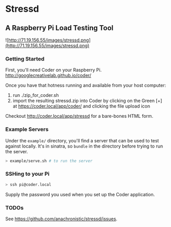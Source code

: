 # Stressd
## A Raspberry Pi Load Testing Tool

![http://71.19.156.55/images/stressd.png](http://71.19.156.55/images/stressd.png)

### Getting Started

First, you'll need Coder on your Raspberry Pi. http://googlecreativelab.github.io/coder/ 

Once you have that hotness running and available from your host computer:

1. run ./zip_for_coder.sh
2. import the resulting stressd.zip into Coder by clicking on the Green [+] at https://coder.local/app/coder/ and clicking the file upload icon

Checkout http://coder.local/app/stressd for a bare-bones HTML form.

### Example Servers

Under the `example/` directory, you'll find a server that can be used to test against locally. It's in sinatra, so `bundle` in the directory before trying to run the server.

``` bash
> example/serve.sh # to run the server
```

### SSHing to your Pi

``` bash
> ssh pi@coder.local
```
Supply the password you used when you set up the Coder application.

### TODOs

See https://github.com/anachronistic/stressd/issues.
